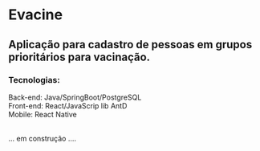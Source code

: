 # Evacine

## Aplicação para cadastro de pessoas em grupos prioritários para vacinação.

### Tecnologias:

Back-end: Java/SpringBoot/PostgreSQL<br>
Front-end: React/JavaScrip lib AntD<br>
Mobile: React Native<br>

<br>... em construção ....
